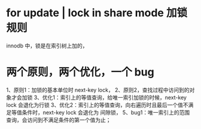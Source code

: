# for update | lock in share mode 加锁规则


 innodb 中，锁是在索引树上加的，



# 两个原则，两个优化，一个 bug

  1、原则1：加锁的基本单位时 next-key lock，
  2、原则2，查找过程中访问到的对象才会加锁
  3、优化1：索引上的等值查询，给唯一索引加锁的时候，next-key lock 会退化为行锁
  3、优化2：索引上的等值查询，向右遍历时且最后一个值不满足等值条件时，next-key lock 会退化为 间隙锁，
  5、bug1：唯一索引上的范围查询，会访问到不满足条件的第一个值为止；



